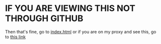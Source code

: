 # IF YOU ARE VIEWING THIS NOT THROUGH GITHUB
Then that's fine, go to [index.html](https://projectoctasiana.github.io/index.html)
or if you are on my proxy and see this, go to [this link](http://octasiana.csproject.org/index.html)
